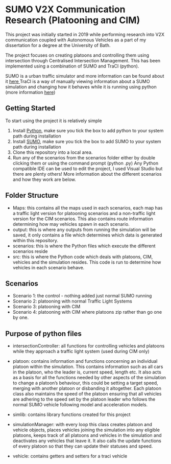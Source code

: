 # SUMO V2X Communication Research (Platooning and CIM)
This project was initially started in 2019 while performing research into V2X communication 
coupled with Autonomous Vehicles as a part of my dissertation for a degree at the University of Bath.

The project focuses on creating platoons and controlling them using intersection through Centralised Intersection Management. 
This has been implemented using a combination of SUMO and TraCI (python).

SUMO is a urban traffic simulator and more information can be found about it [ here ](https://sumo.dlr.de/wiki/Simulation_of_Urban_MObility_-_Wiki)
TraCI is a way of manually viewing information about a SUMO simulation and changing how it behaves while it is running using python (more information [here](https://sumo.dlr.de/wiki/TraCI))

## Getting Started
To start using the project it is relatively simple

1. Install [Python](https://www.python.org/), make sure you tick the box to add python to your system path during installation
2. Install [SUMO](https://sumo.dlr.de/wiki/Installing), make sure you tick the box to add SUMO to your system path during installation
3. Clone this repository into a local area.
4. Run any of the scenarios from the scenarios folder either by double clicking them or using the command prompt (python <filename>.py)
Any Python compatible IDE can be used to edit the project, I used Visual Studio but there are plenty others!
More information about the different scenarios and how they work are below.

## Folder Structure
 - Maps: this contains all the maps used in each scenarios, each map has a traffic light version for platooning scenarios and a non-traffic light version for the CIM scenarios. This also contains route information determining how may vehicles spawn in each scenario.
 - output: this is where any outputs from running the simulation will be saved, it only contains a file which determines which data is generated within this repository.
 - scenarios: this is where the Python files which execute the different scenarios reside
 - src: this is where the Python code which deals with platoons, CIM, vehicles and the simulation resides. This code is run to determine how vehicles in each scenario behave.

## Scenarios
 - Scenario 1: the control - nothing added just normal SUMO running
 - Scenario 2: platooning with normal Traffic Light Systems
 - Scenario 3: platooning with CIM
 - Scenario 4: platooning with CIM where platoons zip rather than go one by one.

## Purpose of python files

 - intersectionController: all functions for controlling vehicles and platoons while they approach a traffic light system (used during CIM only)

 - platoon: contains information and functions concerning an individual platoon within the simulation. This contains 
 information such as all cars in the platoon, who the leader is, current speed, length etc. It also acts as a basis for all the functions needed by 
 other aspects of the simulation to change a platoon’s behaviour, this could be setting a target speed, merging with another platoon or disbanding it 
 altogether. Each platoon class also maintains the speed of the platoon ensuring that all vehicles are adhering to the speed set by the platoon leader 
 who follows the normal SUMO vehicle following model and acceleration models.

 - simlib: contains library functions created for this project

 - simulationManager: with every loop this class creates platoon and vehicle objects, 
 places vehicles joining the simulation into any eligible platoons, keeps track of all platoons and vehicles in the simulation and 
 deactivates any vehicles that leave it. It also calls the update functions of every platoon so that they can update their statuses and speed. 

 - vehicle: contains getters and setters for a traci vehicle
